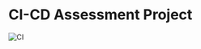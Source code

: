 # CI-CD Assessment Project
![CI](https://github.com/thalib-dev/devops-intern-final/actions/workflows/ci.yml/badge.svg)
    
